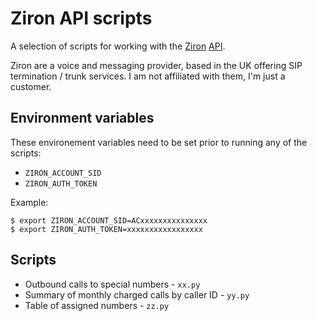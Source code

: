 # Ziron API scripts

A selection of scripts for working with the [Ziron](https://www.ziron.com/) [API](https://zironuk.atlassian.net/wiki/spaces/docs/pages/524317/Overview).

Ziron are a voice and messaging provider, based in the UK offering SIP termination / trunk services. I am not affiliated with them, I'm just a customer.

## Environment variables

These environement variables need to be set prior to running any of the scripts:

* `ZIRON_ACCOUNT_SID`
* `ZIRON_AUTH_TOKEN`

Example:

```
$ export ZIRON_ACCOUNT_SID=ACxxxxxxxxxxxxxxx
$ export ZIRON_AUTH_TOKEN=xxxxxxxxxxxxxxxxx
```


## Scripts

* Outbound calls to special numbers - `xx.py`
* Summary of monthly charged calls by caller ID - `yy.py`
* Table of assigned numbers - `zz.py`
